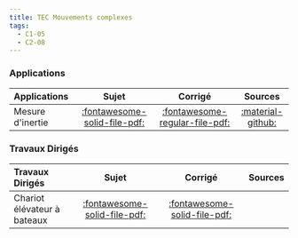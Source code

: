 ```yaml
---
title: TEC Mouvements complexes 
tags:
  - C1-05
  - C2-08
---
```



### Applications 
 
| Applications | Sujet | Corrigé | Sources  | 
| :-------------- | :---: | :-----: | :------: | 
| Mesure d'inertie | [:fontawesome-solid-file-pdf:](http://xpessoles-cpge.fr/pdf/Cy_05_01_Application_05_MesureInertie_Sujet.pdf) | [:fontawesome-regular-file-pdf:](http://xpessoles-cpge.fr/pdf/Cy_05_01_Application_05_MesureInertie_Corrige.pdf) | [:material-github:](https://github.com/xpessoles/PSI_Cy_05_Energetique/tree/main/Chapitre_01_Energetique/Cy_05_01_Application_05_MesureInertie) | 

### Travaux Dirigés 
 
| Travaux Dirigés | Sujet | Corrigé | Sources  | 
| :-------------- | :---: | :-----: | :------: | 
| Chariot élévateur à bateaux | [:fontawesome-solid-file-pdf:](http://xpessoles-cpge.fr/pdf/Cy_05_01_Application_03_AscBateau_Sujet.pdf) | [:fontawesome-solid-file-pdf:](http://xpessoles-cpge.fr/pdf/Cy_05_01_Application_03_AscBateau_Corrige.pdf) | | Quille pendulaire | [:fontawesome-solid-file-pdf:](http://xpessoles-cpge.fr/pdf/Cy_05_01_TD_02_Quille_Sujet.pdf) | [:fontawesome-solid-file-pdf:](http://xpessoles-cpge.fr/pdf/Cy_05_01_TD_02_Quille_Corrige.pdf) | | Robot de dépose de fibres optiques | [:fontawesome-solid-file-pdf:](http://xpessoles-cpge.fr/pdf/Cy_05_01_TD_04_RobotFibre_Sujet.pdf) | [:fontawesome-solid-file-pdf:](http://xpessoles-cpge.fr/pdf/Cy_05_01_TD_04_RobotFibre_Corrige.pdf) | [:material-github:](https://github.com/xpessoles/PSI_Cy_05_Energetique/tree/main/Chapitre_01_Energetique/Cy_05_01_TD_04_RobotFibre) | 



